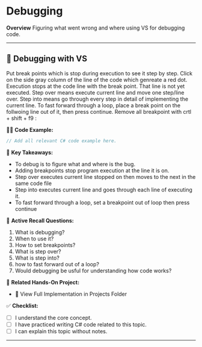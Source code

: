 # Debugging

**Overview**
Figuring what went wrong and where using VS for debugging code.

---
## 🔹 Debugging with VS
Put break points which is stop during execution to see it step by step.
Click on the side gray column of the line of the code which genreate a red dot.
Execution stops at the code line with the break point. That line is not yet executed.
Step over means execute current line and move one step/line over.
Step into means go through every step in detail of implementing the current line.
To fast forward through a loop, place a break point on the follwoing line out of it,
then press continue.
Remove all breakpoint with crtl + shift + f9
:

👨‍💻 **Code Example:**
```csharp
// Add all relevant C# code example here.
```

📌 **Key Takeaways:**
- To debug is to figure what and where is the bug.
- Adding breakpoints stop program execution at the line it is on.
- Step over executes current line stopped on then moves to the next in the same code file
- Step into executes current line and goes through each line of executing it.
- To fast forward through a loop, set a breakpoint out of loop then press continue

🔄 **Active Recall Questions:**
1. What is debugging?
2. When to use it?
3. How to set breakpoints?
4. What is step over?
5. What is step into?
6. how to fast forward out of a loop?
7. Would debugging be usful for understanding how code works?

🔗 **Related Hands-On Project:**
- 📂  View Full Implementation in Projects Folder

✅ **Checklist:**
- [ ] I understand the core concept.
- [ ] I have practiced writing C# code related to this topic.
- [ ] I can explain this topic without notes.

---